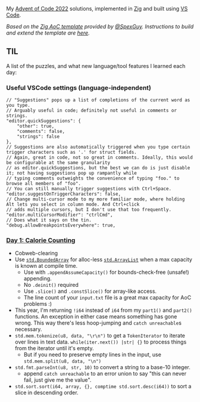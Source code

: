 My [Advent of Code 2022](https://adventofcode.com/2022) solutions, implemented in
[Zig](https://www.ziglang.org/) and built using [VS Code](https://code.visualstudio.com/).

_Based on the [Zig AoC template](https://github.com/SpexGuy/Zig-AoC-Template) provided by [@SpexGuy](https://github.com/SpexGuy/).
Instructions to build and extend the template are [here](TEMPLATE.md)._

## TIL

A list of the puzzles, and what new language/tool features I learned each day:

### Useful VSCode settings (language-independent)
```
// "Suggestions" pops up a list of completions of the current word as you type.
// Arguably useful in code; definitely not useful in comments or strings.
"editor.quickSuggestions": {
    "other": true,
    "comments": false,
    "strings": false
},
// Suggestions are also automatically triggered when you type certain trigger characters such as '.' for struct fields.
// Again, great in code, not so great in comments. Ideally, this would be configurable at the same granularity
// as editor.quickSuggestions, but the best we can do is just disable it; not having suggestions pop up rampantly while
// typing comments outweights the convenience of typing "foo." to browse all members of "foo".
// You can still manually trigger suggestions with Ctrl+Space.
"editor.suggestOnTriggerCharacters": false,
// Change multi-cursor mode to my more familiar mode, where holding Alt lets you select in column mode. And Ctrl+click
// adds multiple cursors, but I don't use that too frequently.
"editor.multiCursorModifier": "ctrlCmd",
// Does what it says on the tin.
"debug.allowBreakpointsEverywhere": true,
```

### [Day 1: Calorie Counting](https://adventofcode.com/2022/day/1)
- Cobweb-clearing
- Use [`std.BoundedArray`](https://ziglang.org/documentation/master/std/#root;BoundedArray) for alloc-less [`std.ArrayList`](https://ziglang.org/documentation/master/std/#root;ArrayList) when a max capacity is known at compile time.
  - Use with `.appendAssumeCapacity()` for bounds-check-free (unsafe!) appending.
  - No `.deinit()` required
  - Use `.slice()` and `.constSlice()` for array-like access.
  - The line count of your `input.txt` file is a great max capacity for AoC problems :)
- This year, I'm returning `!i64` instead of `i64` from my `part1()` and `part2()` functions. An exception in either case means something
  has gone wrong. This way there's less hoop-jumping and `catch unreachable`s necessary.
- `std.mem.tokenize(u8, data, "\r\n")` to get a `TokenIterator` to iterate over lines in text data.
  `while(iter.next()) |str| {}` to process things from the iterator until it's empty.
  - But if you need to preserve empty lines in the input, use `std.mem.split(u8, data, "\n")`
- `std.fmt.parseInt(u8, str, 10)` to convert a string to a base-10 integer.
  - append `catch unreachable` to an error union to say "this can never fail, just give me the value".
- `std.sort.sort(i64, array, {}, comptime std.sort.desc(i64))` to sort a slice in descending order.


